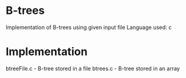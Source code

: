 # B-trees
Implementation of B-trees using given input file
Language used: c

# Implementation
btreeFile.c - B-tree stored in a file
btrees.c - B-tree stored in an array


